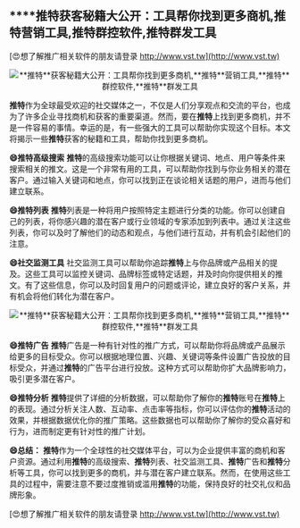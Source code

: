 ## ****推特**获客秘籍大公开：工具帮你找到更多商机,**推特**营销工具,**推特**群控软件,**推特**群发工具**

[😍想了解推广相关软件的朋友请登录 http://www.vst.tw](http://www.vst.tw)

 <center><img src="https://vst.tw/MP4/tuiguang/png/1.png" alt="**推特**获客秘籍大公开：工具帮你找到更多商机,**推特**营销工具,**推特**群控软件,**推特**群发工具"></center>

**推特**作为全球最受欢迎的社交媒体之一，不仅是人们分享观点和交流的平台，也成为了许多企业寻找商机和获客的重要渠道。然而，要在**推特**上找到更多商机，并不是一件容易的事情。幸运的是，有一些强大的工具可以帮助你实现这个目标。本文将揭示一些**推特**获客的秘籍和工具，帮助你找到更多商机。

**😄**推特**高级搜索**
**推特**的高级搜索功能可以让你根据关键词、地点、用户等条件来搜索相关的推文。这是一个非常有用的工具，可以帮助你找到与你业务相关的潜在客户。通过输入关键词和地点，你可以找到正在谈论相关话题的用户，进而与他们建立联系。

**😄**推特**列表**
**推特**列表是一种将用户按照特定主题进行分类的功能。你可以创建自己的列表，将你感兴趣的潜在客户或行业领域的专家添加到列表中。通过关注这些列表，你可以及时了解他们的动态和观点，与他们进行互动，并有机会引起他们的注意。

**😄社交监测工具**
社交监测工具可以帮助你追踪**推特**上与你品牌或产品相关的提及。这些工具可以监控关键词、品牌标签或特定话题，并及时向你提供相关的推文。有了这些信息，你可以及时回复用户的问题或评论，建立良好的客户关系，并有机会将他们转化为潜在客户。

 <center><img src="https://vst.tw/MP4/tuiguang/png/8.png" alt="**推特**获客秘籍大公开：工具帮你找到更多商机,**推特**营销工具,**推特**群控软件,**推特**群发工具"></center>

**😄**推特**广告**
**推特**广告是一种有针对性的推广方式，可以帮助你将品牌或产品展示给更多的目标受众。你可以根据地理位置、兴趣、关键词等条件设置广告投放的目标受众，并通过**推特**的广告平台进行投放。这种方式可以帮助你扩大品牌影响力，吸引更多潜在客户。

**😄**推特**分析**
**推特**提供了详细的分析数据，可以帮助你了解你的**推特**账号在**推特**上的表现。通过分析关注人数、互动率、点击率等指标，你可以评估你的**推特**活动的效果，并根据数据优化你的推广策略。这些数据也可以帮助你了解你的受众喜好和行为，进而制定更有针对性的推广计划。

**😄总结：**
**推特**作为一个全球性的社交媒体平台，可以为企业提供丰富的商机和客户资源。通过利用**推特**的高级搜索、**推特**列表、社交监测工具、**推特**广告和**推特**分析等工具，你可以找到更多的商机，并与潜在客户建立联系。然而，在使用这些工具的过程中，需要注意不要过度推销或滥用**推特**的功能，保持良好的社交礼仪和品牌形象。

[😍想了解推广相关软件的朋友请登录 http://www.vst.tw](http://www.vst.tw)




